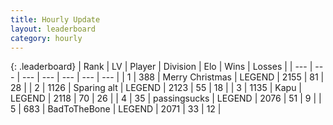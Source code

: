 ```yaml
---
title: Hourly Update
layout: leaderboard
category: hourly
---
```


{: .leaderboard}
| Rank | LV | Player | Division | Elo | Wins | Losses |
| --- | --- | --- | --- | --- | --- | --- |
| <span data-change="0">1</span> | 388 | <span title="ID: 382502">Merry Christmas</span> | LEGEND | <span data-change="-3">2155</span> | <span data-change="2">81</span> | <span data-change="1">28</span> |
| <span data-change="1">2</span> | 1126 | <span title="ID: 203132">Sparing alt</span> | LEGEND | <span data-change="8">2123</span> | <span data-change="1">55</span> | <span data-change="0">18</span> |
| <span data-change="-1">3</span> | 1135 | <span title="ID: 204953">Kapu</span> | LEGEND | <span data-change="0">2118</span> | <span data-change="0">70</span> | <span data-change="0">26</span> |
| <span data-change="0">4</span> | 35 | <span title="ID: 337821">passingsucks</span> | LEGEND | <span data-change="0">2076</span> | <span data-change="0">51</span> | <span data-change="0">9</span> |
| <span data-change="0">5</span> | 683 | <span title="ID: 391169">BadToTheBone</span> | LEGEND | <span data-change="0">2071</span> | <span data-change="0">33</span> | <span data-change="0">12</span> |